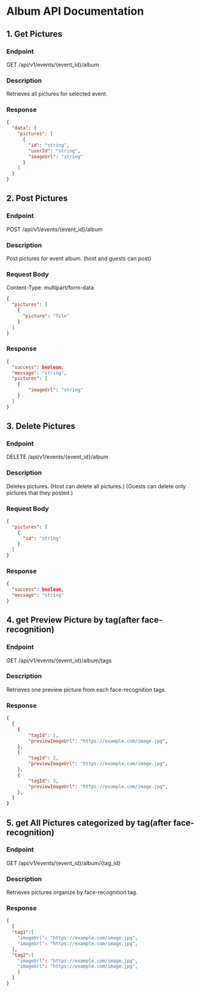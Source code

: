 # Album API Documentation

## 1. Get Pictures

### Endpoint

GET /api/v1/events/{event_id}/album

### Description

Retrieves all pictures for selected event.

### Response

```json
{
  "data": {
    "pictures": [
      {
        "id": "string",
        "userId": "string",
        "imageUrl": "string"
      }
    ]
  }
}
```

## 2. Post Pictures

### Endpoint

POST /api/v1/events/{event_id}/album

### Description

Post pictures for event album. (host and guests can post)

### Request Body

Content-Type: multipart/form-data

```json
{
  "pictures": [
    {
      "picture": "file"
    }
  ]
}
```

### Response

```json
{
  "success": boolean,
  "message": "string",
  "pictures": [
    {
        "imageUrl": "string"
    }
  ]
}
```

## 3. Delete Pictures

### Endpoint

DELETE /api/v1/events/{event_id}/album

### Description

Deletes pictures.
(Host can delete all pictures.)
(Guests can delete only pictures that they posted.)

### Request Body

```json
{
  "pictures": [
    {
      "id": "string"
    }
  ]
}
```

### Response

```json
{
  "success": boolean,
  "message": "string"
}
```

## 4. get Preview Picture by tag(after face-recognition)

### Endpoint

GET /api/v1/events/{event_id}/album/tags

### Description

Retrieves one preview picture from each face-recognition tags.

### Response

```json
{
  [
    {
        "tagId": 1,
        "previewImageUrl": "https://example.com/image.jpg",
    },
    {
        "tagId": 2,
        "previewImageUrl": "https://example.com/image.jpg",
    },
    {
        "tagId": 3,
        "previewImageUrl": "https://example.com/image.jpg",
    },
  ]
}
```

## 5. get All Pictures categorized by tag(after face-recognition)

### Endpoint

GET /api/v1/events/{event_id}/album/{tag_id}

### Description

Retrieves pictures organize by face-recognition tag.

### Response

```json
{
  [
  "tag1":[
    "imageUrl": "https://example.com/image.jpg",
    "imageUrl": "https://example.com/image.jpg",
  ],
  "tag2":[
    "imageUrl": "https://example.com/image.jpg",
    "imageUrl": "https://example.com/image.jpg",
    ]
  ]
}

```
